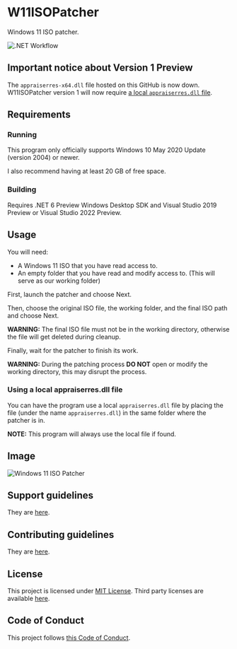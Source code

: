 # W11ISOPatcher
Windows 11 ISO patcher.

![.NET Workflow](https://github.com/dongle-the-gadget/W11ISOPatcher/actions/workflows/dotnet.yml/badge.svg)

## Important notice about Version 1 Preview
The `appraiserres-x64.dll` file hosted on this GitHub is now down. W11ISOPatcher version 1 will now require [a local `appraiserres.dll` file](#using-a-local-appraiserresdll-file).

## Requirements
### Running
This program only officially supports Windows 10 May 2020 Update (version 2004) or newer.

I also recommend having at least 20 GB of free space.

### Building
Requires .NET 6 Preview Windows Desktop SDK and Visual Studio 2019 Preview or Visual Studio 2022 Preview.

## Usage
You will need:
  - A Windows 11 ISO that you have read access to.
  - An empty folder that you have read and modify access to. (This will serve as our working folder)

First, launch the patcher and choose Next.

Then, choose the original ISO file, the working folder, and the final ISO path and choose Next.

**WARNING:** The final ISO file must not be in the working directory, otherwise the file will get deleted during cleanup.

Finally, wait for the patcher to finish its work.

**WARNING:** During the patching process **DO NOT** open or modify the working directory, this may disrupt the process.

### Using a local appraiserres.dll file

You can have the program use a local `appraiserres.dll` file by placing the file (under the name `appraiserres.dll`) in the same folder where the patcher is in.

**NOTE:** This program will always use the local file if found.

## Image
![Windows 11 ISO Patcher](https://user-images.githubusercontent.com/29563098/131250432-d3e8fbe2-1653-4cfe-9439-e6804080c70b.png)

## Support guidelines

They are [here](/docs/supportguidelines.md).

## Contributing guidelines
They are [here](/docs/CONTRIBUTING.md).

## License
This project is licensed under [MIT License](/LICENSE). Third party licenses are available [here](/docs/thirdpartylicenses.md).

## Code of Conduct
This project follows [this Code of Conduct](/CODE_OF_CONDUCT.md).
